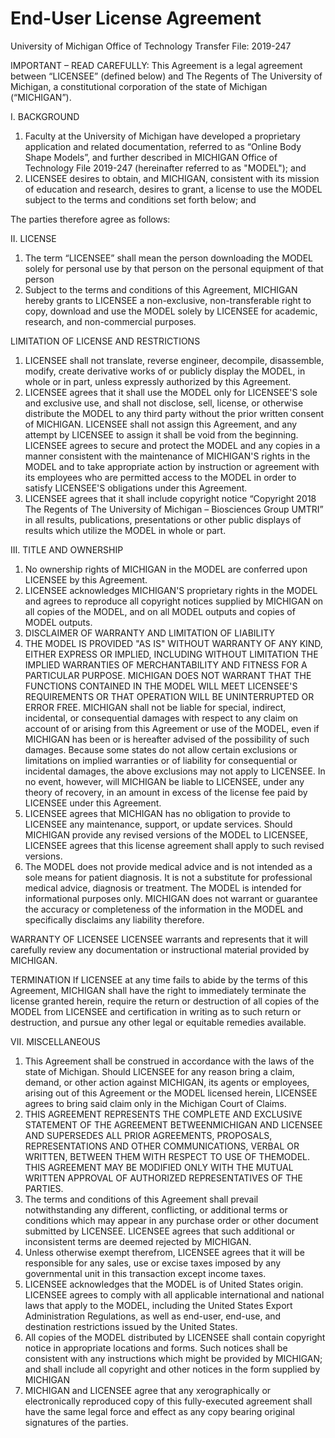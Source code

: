 # End-User License Agreement

University of Michigan Office of Technology Transfer File: 2019-247

IMPORTANT – READ CAREFULLY: This Agreement is a legal agreement between “LICENSEE” (defined below) and The Regents of The University of Michigan, a constitutional corporation of the state of Michigan (“MICHIGAN”).

I. BACKGROUND

1. Faculty at the University of Michigan have developed a proprietary application and related documentation, referred to as “Online Body Shape Models”, and further described in MICHIGAN Office of Technology File 2019-247 (hereinafter referred to as "MODEL"); and
2. LICENSEE desires to obtain, and MICHIGAN, consistent with its mission of education and research, desires to grant, a license to use the MODEL subject to the terms and conditions set forth below; and

The parties therefore agree as follows:

II. LICENSE
1. The term “LICENSEE” shall mean the person downloading the MODEL solely for personal use by that person on the personal equipment of that person
2. Subject to the terms and conditions of this Agreement, MICHIGAN hereby grants to LICENSEE a non-exclusive, non-transferable right to copy, download and use the MODEL solely by LICENSEE for academic, research, and non-commercial purposes.

LIMITATION OF LICENSE AND RESTRICTIONS
1. LICENSEE shall not translate, reverse engineer, decompile, disassemble, modify, create derivative works of or publicly display the MODEL, in whole or in part, unless expressly authorized by this Agreement.
2. LICENSEE agrees that it shall use the MODEL only for LICENSEE'S sole and exclusive use, and shall not disclose, sell, license, or otherwise distribute the MODEL to any third party without the prior written consent of MICHIGAN. LICENSEE shall not assign this Agreement, and any attempt by LICENSEE to assign it shall be void from the beginning. LICENSEE agrees to secure and protect the MODEL and any copies in a manner consistent with the maintenance of MICHIGAN'S rights in the MODEL and to take appropriate action by instruction or agreement with its employees who are permitted access to the MODEL in order to satisfy LICENSEE'S obligations under this Agreement.
3. LICENSEE agrees that it shall include copyright notice “Copyright 2018 The Regents of The University of Michigan – Biosciences Group UMTRI” in all results, publications, presentations or other public displays of results which utilize the MODEL in whole or part.

III. TITLE AND OWNERSHIP
1. No ownership rights of MICHIGAN in the MODEL are conferred upon LICENSEE by this Agreement.
2. LICENSEE acknowledges MICHIGAN'S proprietary rights in the MODEL and agrees to reproduce all copyright notices supplied by MICHIGAN on all copies of the MODEL, and on all MODEL outputs and copies of MODEL outputs.
3. DISCLAIMER OF WARRANTY AND LIMITATION OF LIABILITY
4. THE MODEL IS PROVIDED "AS IS" WITHOUT WARRANTY OF ANY KIND, EITHER EXPRESS OR IMPLIED, INCLUDING WITHOUT LIMITATION THE IMPLIED WARRANTIES OF MERCHANTABILITY AND FITNESS FOR A PARTICULAR PURPOSE. MICHIGAN DOES NOT WARRANT THAT THE FUNCTIONS CONTAINED IN THE MODEL WILL MEET LICENSEE'S REQUIREMENTS OR THAT OPERATION WILL BE UNINTERRUPTED OR ERROR FREE. MICHIGAN shall not be liable for special, indirect, incidental, or consequential damages with respect to any claim on account of or arising from this Agreement or use of the MODEL, even if MICHIGAN has been or is hereafter advised of the possibility of such damages. Because some states do not allow certain exclusions or limitations on implied warranties or of liability for consequential or incidental damages, the above exclusions may not apply to LICENSEE. In no event, however, will MICHIGAN be liable to LICENSEE, under any theory of recovery, in an amount in excess of the license fee paid by LICENSEE under this Agreement.
5. LICENSEE agrees that MICHIGAN has no obligation to provide to LICENSEE any maintenance, support, or update services. Should MICHIGAN provide any revised versions of the MODEL to LICENSEE, LICENSEE agrees that this license agreement shall apply to such revised versions.
6. The MODEL does not provide medical advice and is not intended as a sole means for patient diagnosis.  It is not a substitute for professional medical advice, diagnosis or treatment.  The MODEL is intended for informational purposes only.  MICHIGAN does not warrant or guarantee the accuracy or completeness of the information in the MODEL and specifically disclaims any liability therefore.

WARRANTY OF LICENSEE
LICENSEE warrants and represents that it will carefully review any documentation or instructional material provided by MICHIGAN.

TERMINATION
If LICENSEE at any time fails to abide by the terms of this Agreement, MICHIGAN shall have the right to immediately terminate the license granted herein, require the return or destruction of all copies of the MODEL from LICENSEE and certification in writing as to such return or destruction, and pursue any other legal or equitable remedies available.

VII. MISCELLANEOUS
1. This Agreement shall be construed in accordance with the laws of the state of Michigan. Should LICENSEE for any reason bring a claim, demand, or other action against MICHIGAN, its agents or employees, arising out of this Agreement or the MODEL licensed herein, LICENSEE agrees to bring said claim only in the Michigan Court of Claims.
2. THIS AGREEMENT REPRESENTS THE COMPLETE AND EXCLUSIVE STATEMENT OF THE AGREEMENT BETWEENMICHIGAN AND LICENSEE AND SUPERSEDES ALL PRIOR AGREEMENTS, PROPOSALS, REPRESENTATIONS AND OTHER COMMUNICATIONS, VERBAL OR WRITTEN, BETWEEN THEM WITH RESPECT TO USE OF THEMODEL. THIS AGREEMENT MAY BE MODIFIED ONLY WITH THE MUTUAL WRITTEN APPROVAL OF AUTHORIZED REPRESENTATIVES OF THE PARTIES.
3. The terms and conditions of this Agreement shall prevail notwithstanding any different, conflicting, or additional terms or conditions which may appear in any purchase order or other document submitted by LICENSEE. LICENSEE agrees that such additional or inconsistent terms are deemed rejected by MICHIGAN.
4. Unless otherwise exempt therefrom, LICENSEE agrees that it will be responsible for any sales, use or excise taxes imposed by any governmental unit in this transaction except income taxes.
5. LICENSEE acknowledges that the MODEL is of United States origin. LICENSEE agrees to comply with all applicable international and national laws that apply to the MODEL, including the United States Export Administration Regulations, as well as end-user, end-use, and destination restrictions issued by the United States.
6. All copies of the MODEL distributed by LICENSEE shall contain copyright notice in appropriate locations and forms.  Such notices shall be consistent with any instructions which might be provided by MICHIGAN; and shall include all copyright and other notices in the form supplied by MICHIGAN
7. MICHIGAN and LICENSEE agree that any xerographically or electronically reproduced copy of this fully-executed agreement shall have the same legal force and effect as any copy bearing original signatures of the parties.
